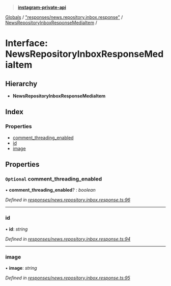 > **[instagram-private-api](../README.md)**

[Globals](../README.md) / ["responses/news.repository.inbox.response"](../modules/_responses_news_repository_inbox_response_.md) / [NewsRepositoryInboxResponseMediaItem](_responses_news_repository_inbox_response_.newsrepositoryinboxresponsemediaitem.md) /

# Interface: NewsRepositoryInboxResponseMediaItem

## Hierarchy

* **NewsRepositoryInboxResponseMediaItem**

## Index

### Properties

* [comment_threading_enabled](_responses_news_repository_inbox_response_.newsrepositoryinboxresponsemediaitem.md#optional-comment_threading_enabled)
* [id](_responses_news_repository_inbox_response_.newsrepositoryinboxresponsemediaitem.md#id)
* [image](_responses_news_repository_inbox_response_.newsrepositoryinboxresponsemediaitem.md#image)

## Properties

### `Optional` comment_threading_enabled

• **comment_threading_enabled**? : *boolean*

*Defined in [responses/news.repository.inbox.response.ts:96](https://github.com/dilame/instagram-private-api/blob/e9c516c/src/responses/news.repository.inbox.response.ts#L96)*

___

###  id

• **id**: *string*

*Defined in [responses/news.repository.inbox.response.ts:94](https://github.com/dilame/instagram-private-api/blob/e9c516c/src/responses/news.repository.inbox.response.ts#L94)*

___

###  image

• **image**: *string*

*Defined in [responses/news.repository.inbox.response.ts:95](https://github.com/dilame/instagram-private-api/blob/e9c516c/src/responses/news.repository.inbox.response.ts#L95)*